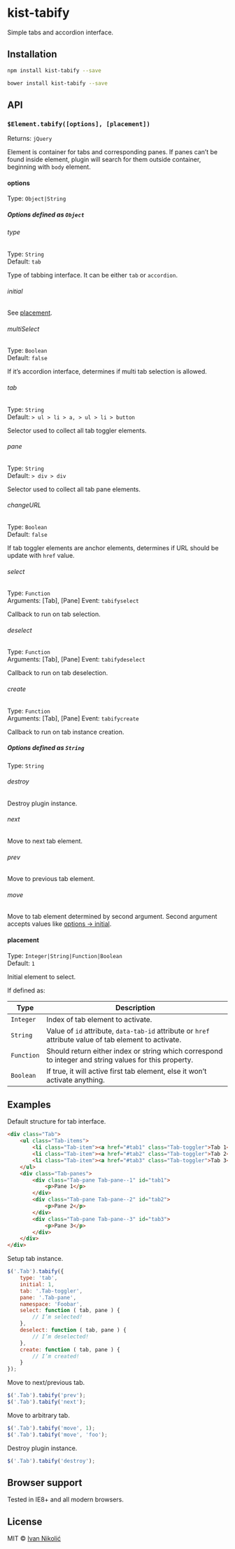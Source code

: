 # kist-tabify

Simple tabs and accordion interface.

## Installation

```sh
npm install kist-tabify --save

bower install kist-tabify --save
```

## API

### `$Element.tabify([options], [placement])`

Returns: `jQuery`

Element is container for tabs and corresponding panes. If panes can’t be found inside element, plugin will search for them outside container, beginning with `body` element.

#### options

Type: `Object|String`

##### Options defined as `Object`

###### type

Type: `String`  
Default: `tab`

Type of tabbing interface. It can be either `tab` or `accordion`.

###### initial

See [placement](#placement).

###### multiSelect

Type: `Boolean`  
Default: `false`

If it’s accordion interface, determines if multi tab selection is allowed.

###### tab

Type: `String`  
Default: `> ul > li > a, > ul > li > button`

Selector used to collect all tab toggler elements.

###### pane

Type: `String`  
Default: `> div > div`

Selector used to collect all tab pane elements.

###### changeURL

Type: `Boolean`  
Default: `false`

If tab toggler elements are anchor elements, determines if URL should be update with `href` value.

###### select

Type: `Function`  
Arguments: [Tab], [Pane]
Event: `tabifyselect`

Callback to run on tab selection.

###### deselect

Type: `Function`  
Arguments: [Tab], [Pane]
Event: `tabifydeselect`

Callback to run on tab deselection.

###### create

Type: `Function`  
Arguments: [Tab], [Pane]
Event: `tabifycreate`

Callback to run on tab instance creation.

##### Options defined as `String`

Type: `String`

###### destroy

Destroy plugin instance.

###### next

Move to next tab element.

###### prev

Move to previous tab element.

###### move

Move to tab element determined by second argument. Second argument accepts values like [options → initial](#initial).

#### placement

Type: `Integer|String|Function|Boolean`  
Default: `1`

Initial element to select.

If defined as:

| Type | Description |
| --- | --- |
| `Integer` | Index of tab element to activate. |
| `String` | Value of `id` attribute, `data-tab-id` attribute or `href` attribute value of tab element to activate. |
| `Function` | Should return either index or string which correspond to integer and string values for this property. |
| `Boolean` | If true, it will active first tab element, else it won’t activate anything. |

## Examples

Default structure for tab interface.

```html
<div class="Tab">
	<ul class="Tab-items">
		<li class="Tab-item"><a href="#tab1" class="Tab-toggler">Tab 1</a></li>
		<li class="Tab-item"><a href="#tab2" class="Tab-toggler">Tab 2</a></li>
		<li class="Tab-item"><a href="#tab3" class="Tab-toggler">Tab 3</a></li>
	</ul>
	<div class="Tab-panes">
		<div class="Tab-pane Tab-pane--1" id="tab1">
			<p>Pane 1</p>
		</div>
		<div class="Tab-pane Tab-pane--2" id="tab2">
			<p>Pane 2</p>
		</div>
		<div class="Tab-pane Tab-pane--3" id="tab3">
			<p>Pane 3</p>
		</div>
	</div>
</div>
```

Setup tab instance.

```js
$('.Tab').tabify({
	type: 'tab',
	initial: 1,
	tab: '.Tab-toggler',
	pane: '.Tab-pane',
	namespace: 'Foobar',
	select: function ( tab, pane ) {
		// I’m selected!
	},
	deselect: function ( tab, pane ) {
		// I’m deselected!
	},
	create: function ( tab, pane ) {
		// I’m created!
	}
});
```

Move to next/previous tab.

```js
$('.Tab').tabify('prev');
$('.Tab').tabify('next');
```

Move to arbitrary tab.

```js
$('.Tab').tabify('move', 1);
$('.Tab').tabify('move', 'foo');
```

Destroy plugin instance.

```js
$('.Tab').tabify('destroy');
```

## Browser support

Tested in IE8+ and all modern browsers.

## License

MIT © [Ivan Nikolić](http://ivannikolic.com)
